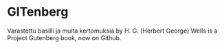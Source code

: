 # GITenberg
Varastettu basilli ja muita kertomuksia by H. G. (Herbert George) Wells is a Project Gutenberg book, now on Github.
